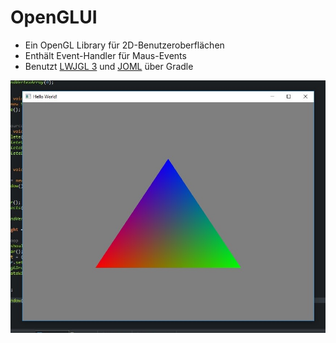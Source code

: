 # OpenGLUI

- Ein OpenGL Library für 2D-Benutzeroberflächen
- Enthält Event-Handler für Maus-Events
- Benutzt [LWJGL 3](https://github.com/LWJGL/lwjgl3) und [JOML](https://github.com/JOML-CI/JOML) über Gradle

![Bild des Programms](https://github.com/Zykai/JOpenGL/blob/master/dreieck_2.jpg)
